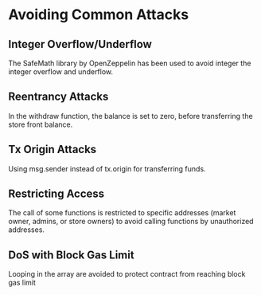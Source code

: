 
# Avoiding Common Attacks

## **Integer Overflow/Underflow** 

The SafeMath library by OpenZeppelin has been used to avoid integer the integer overflow and underflow.

## **Reentrancy Attacks** 

In the withdraw function, the balance is set to zero, before transferring the store front balance.

## **Tx Origin Attacks**

Using msg.sender instead of tx.origin for transferring funds.

## **Restricting Access** 

The call of some functions is restricted to specific addresses (market owner, admins, or store owners) to avoid calling functions by unauthorized addresses. 

## **DoS with Block Gas Limit**

Looping in the array are avoided to protect contract from reaching block gas limit
